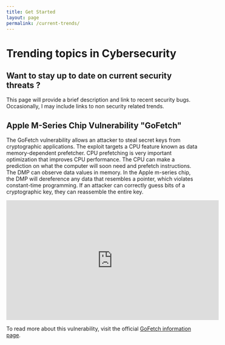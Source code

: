 ```yaml
---
title: Get Started
layout: page
permalink: /current-trends/
---
```


# Trending topics in Cybersecurity


## Want to stay up to date on current security threats ?

This page will provide a brief description and link to recent security bugs.  Occasionally, I may include links to non security related trends.



## Apple M-Series Chip Vulnerability "GoFetch"

The GoFetch vulnerability allows an attacker to steal secret keys from cryptographic applications.  The exploit targets a CPU feature known as data memory-dependent prefetcher.  CPU prefetching is very important optimization that improves CPU performance.  The CPU can make a prediction on what the computer will soon need and prefetch instructions.  The DMP can observe data values in memory.  In the Apple m-series chip, the DMP will dereference any data that resembles a pointer, which violates constant-time programming.  If an attacker can correctly guess bits of a cryptographic key, they can reassemble the entire key.

<iframe width="560" height="315" src="https://www.youtube.com/embed/wpDXpmOxR1Y" title="YouTube video player" frameborder="0" allow="accelerometer; autoplay; clipboard-write; encrypted-media; gyroscope; picture-in-picture" allowfullscreen></iframe>


To read more about this vulnerability, visit the official [GoFetch information page](https://gofetch.fail/).
